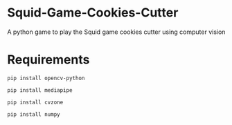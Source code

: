 # Squid-Game-Cookies-Cutter
A python game to play the Squid game cookies cutter using computer vision

# Requirements

`pip install opencv-python`

`pip install mediapipe`

`pip install cvzone`

`pip install numpy`
